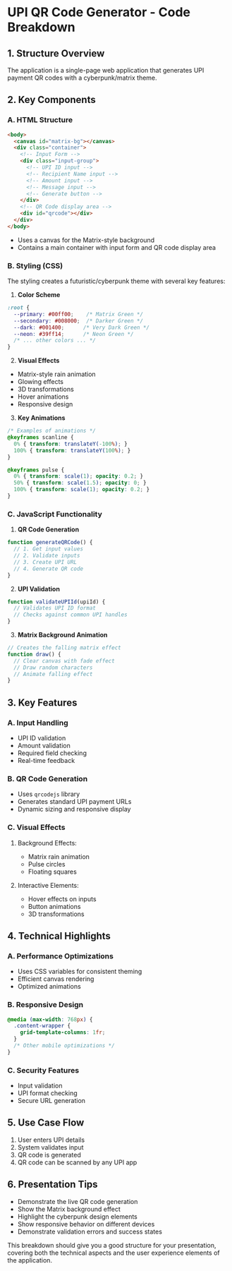 # UPI QR Code Generator - Code Breakdown

## 1. Structure Overview
The application is a single-page web application that generates UPI payment QR codes with a cyberpunk/matrix theme.

## 2. Key Components

### A. HTML Structure
```html
<body>
  <canvas id="matrix-bg"></canvas>
  <div class="container">
    <!-- Input Form -->
    <div class="input-group">
      <!-- UPI ID input -->
      <!-- Recipient Name input -->
      <!-- Amount input -->
      <!-- Message input -->
      <!-- Generate button -->
    </div>
    <!-- QR Code display area -->
    <div id="qrcode"></div>
  </div>
</body>
```
- Uses a canvas for the Matrix-style background
- Contains a main container with input form and QR code display area

### B. Styling (CSS)
The styling creates a futuristic/cyberpunk theme with several key features:

1. **Color Scheme**
```css
:root {
  --primary: #00ff00;    /* Matrix Green */
  --secondary: #008000;  /* Darker Green */
  --dark: #001400;      /* Very Dark Green */
  --neon: #39ff14;      /* Neon Green */
  /* ... other colors ... */
}
```

2. **Visual Effects**
- Matrix-style rain animation
- Glowing effects
- 3D transformations
- Hover animations
- Responsive design

3. **Key Animations**
```css
/* Examples of animations */
@keyframes scanline {
  0% { transform: translateY(-100%); }
  100% { transform: translateY(100%); }
}

@keyframes pulse {
  0% { transform: scale(1); opacity: 0.2; }
  50% { transform: scale(1.5); opacity: 0; }
  100% { transform: scale(1); opacity: 0.2; }
}
```

### C. JavaScript Functionality

1. **QR Code Generation**
```javascript
function generateQRCode() {
  // 1. Get input values
  // 2. Validate inputs
  // 3. Create UPI URL
  // 4. Generate QR code
}
```

2. **UPI Validation**
```javascript
function validateUPIId(upiId) {
  // Validates UPI ID format
  // Checks against common UPI handles
}
```

3. **Matrix Background Animation**
```javascript
// Creates the falling matrix effect
function draw() {
  // Clear canvas with fade effect
  // Draw random characters
  // Animate falling effect
}
```

## 3. Key Features

### A. Input Handling
- UPI ID validation
- Amount validation
- Required field checking
- Real-time feedback

### B. QR Code Generation
- Uses `qrcodejs` library
- Generates standard UPI payment URLs
- Dynamic sizing and responsive display

### C. Visual Effects
1. Background Effects:
   - Matrix rain animation
   - Pulse circles
   - Floating squares

2. Interactive Elements:
   - Hover effects on inputs
   - Button animations
   - 3D transformations

## 4. Technical Highlights

### A. Performance Optimizations
- Uses CSS variables for consistent theming
- Efficient canvas rendering
- Optimized animations

### B. Responsive Design
```css
@media (max-width: 768px) {
  .content-wrapper {
    grid-template-columns: 1fr;
  }
  /* Other mobile optimizations */
}
```

### C. Security Features
- Input validation
- UPI format checking
- Secure URL generation

## 5. Use Case Flow
1. User enters UPI details
2. System validates input
3. QR code is generated
4. QR code can be scanned by any UPI app

## 6. Presentation Tips
- Demonstrate the live QR code generation
- Show the Matrix background effect
- Highlight the cyberpunk design elements
- Show responsive behavior on different devices
- Demonstrate validation errors and success states

This breakdown should give you a good structure for your presentation, covering both the technical aspects and the user experience elements of the application.
